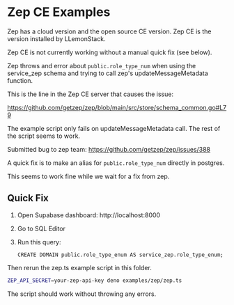 # Zep CE Examples

Zep has a cloud version and the open source CE version.
Zep CE is the version installed by LLemonStack.

Zep CE is not currently working without a manual quick fix (see below).

Zep throws and error about `public.role_type_num` when using
the service_zep schema and trying to call zep's updateMessageMetadata function.

This is the line in the Zep CE server that causes the issue:

https://github.com/getzep/zep/blob/main/src/store/schema_common.go#L79

The example script only fails on updateMessageMetadata call.
The rest of the script seems to work.

Submitted bug to zep team: https://github.com/getzep/zep/issues/388

A quick fix is to make an alias for `public.role_type_num` directly in postgres.

This seems to work fine while we wait for a fix from zep.

## Quick Fix

1. Open Supabase dashboard: http://localhost:8000
2. Go to SQL Editor
3. Run this query:

   `CREATE DOMAIN public.role_type_enum AS service_zep.role_type_enum;`

Then rerun the zep.ts example script in this folder.

```bash
ZEP_API_SECRET=your-zep-api-key deno examples/zep/zep.ts
```

The script should work without throwing any errors.
